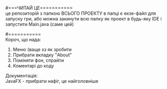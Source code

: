 #===ЧИТАЙ ЦЕ===========  
це репозиторій з папкою ВСЬОГО ПРОЕКТУ
в папці є екзе-файл для запуску гри, або можна закинути всю папку як проект
в будь-яку IDE і запустити Main.java (саме цей)

#===========  
Короч, що нада:
1. Меню (ваще хз як зробити
2. Прибрати вкладку "About"
3. Поміняти фон, спрайти
4. Коментарі до коду
  
Документація:  
JavaFX - прибрати нафіг, це найголовніше

